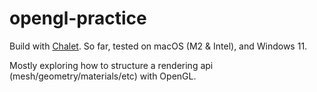 # opengl-practice

Build with [Chalet](https://www.chalet-work.space). So far, tested on macOS (M2 & Intel), and Windows 11.

Mostly exploring how to structure a rendering api (mesh/geometry/materials/etc) with OpenGL.
